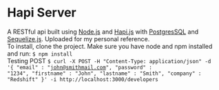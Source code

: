 Hapi Server
================
A RESTful api built using <a href="http://nodejs.org/">Node.js</a> and <a href="http://hapijs.com/">Hapi.js</a> with <a href="http://www.postgresql.org/">PostgresSQL</a> and <a href="http://sequelizejs.com/">Sequelize.js</a>.  Uploaded for my personal reference.</br>
To install, clone the project.  Make sure you have node and npm installed and run:
<code>$ npm install</code>
</br>
Testing POST
<code>$ curl -X POST -H "Content-Type: application/json" -d '{ "email" : "john@smithmail.com", "password" : "1234", "firstname" : "John", "lastname" : "Smith", "company" : "Redshift" }' -i http://localhost:3000/developers</code>
